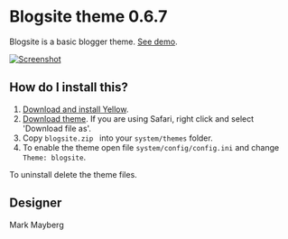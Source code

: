 Blogsite theme 0.6.7
====================
Blogsite is a basic blogger theme. [See demo](https://developers.datenstrom.se/themes/blogsite-theme).

[![Screenshot](blogsite-theme.jpg?raw=true)](https://developers.datenstrom.se/themes/blogsite-theme)

How do I install this?
----------------------
1. [Download and install Yellow](https://github.com/datenstrom/yellow/).
2. [Download theme](https://github.com/datenstrom/yellow-themes/raw/master/zip/blogsite.zip). If you are using Safari, right click and select 'Download file as'.
3. Copy `blogsite.zip ` into your `system/themes` folder.
4. To enable the theme open file `system/config/config.ini` and change `Theme: blogsite`.

To uninstall delete the theme files.

Designer
--------
Mark Mayberg
